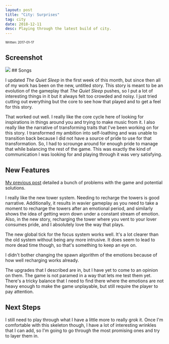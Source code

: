 ```yaml
---
layout: post
title: "City: Surprises"
tag: city
date: 2018-12-11
desc: Playing through the latest build of city.
---
```


<p style="font-size:10px">Written: 2017-01-17

## Screenshot
<img src="/blogImages/SS_2017-01-17_01.png" />
## Songs

I updated *The Quiet Sleep* in the first week of this month, but since then all of my work has been on the new, untitled story. This story is meant to be an evolution of the gameplay that *The Quiet Sleep* pushes, so I put a lot of interesting things in it but it always felt too crowded and noisy. I just tried cutting out everything but the core to see how that played and to get a feel for this story.


That worked out well. I really like the core cycle here of looking for inspirations in things around you and trying to make music from it. I also really like the narrative of transforming traits that I've been working on for this story. I transformed my ambition into self-loathing and was unable to transition back because I did not have a source of pride to use for that transformation. So, I had to scrounge around for enough pride to manage that while balancing the rest of the game. This was exactly the kind of communication I was looking for and playing through it was very satisfying.

## New Features

[My previous post](/blog/city/towerFocusEmotion) detailed a bunch of problems with the game and potential solutions.


I really like the new tower system. Needing to recharge the towers is good narrative. Additionally, it results in wavier gameplay as you need to take a moment to recharge the towers after an emotional period, and similarly shows the idea of getting worn down under a constant stream of emotion. Also, in the new story, recharging the tower where you vent to your lover consumes pride, and I absolutely love the way that plays.


The new global tick for the focus system works well. It's a lot clearer than the old system without being any more intrusive. It does seem to lead to more dead time though, so that's something to keep an eye on.


I didn't bother changing the spawn algorithm of the emotions because of how well recharging works already.


The upgrades that I described are in, but I have yet to come to an opinion on them. The game is not paramed in a way that lets me test them yet. There's a tricky balance that I need to find there where the emotions are not heavy enough to make the game unplayable, but still require the player to pay attention.

## Next Steps

I still need to play through what I have a little more to really grok it. Once I'm comfortable with this skeleton though, I have a lot of interesting wrinkles that I can add, so I'm going to go through the most promising ones and try to layer them in.


